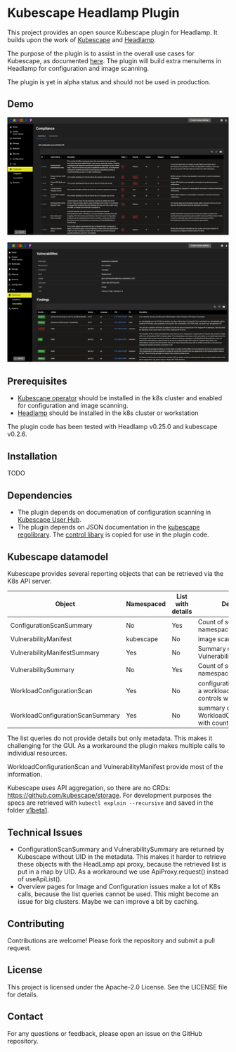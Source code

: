 # Kubescape Headlamp Plugin

This project provides an open source Kubescape plugin for Headlamp. It builds upon the work of [Kubescape](https://kubescape.io/) and [Headlamp](https://github.com/headlamp-k8s/headlamp).

The purpose of the plugin is to assist in the overall use cases for Kubescape, as documented [here](https://kubescape.io/).
The plugin will build extra menuitems in Headlamp for configuration and image scanning.

The plugin is yet in alpha status and should not be used in production.

## Demo

![compliance](./demo/compliance.png)

![vulnerabilities](./demo/vulnerabilities.png)

## Prerequisites

- [Kubescape operator](https://kubescape.io/docs/operator/) should be installed in the k8s cluster and enabled for configuration and image scanning.
- [Headlamp](https://github.com/headlamp-k8s/headlamp) should be installed in the k8s cluster or workstation

The plugin code has been tested with Headlamp v0.25.0 and kubescape v0.2.6.

## Installation

TODO

## Dependencies

- The plugin depends on documenation of configuration scanning in [Kubescape User Hub](https://hub.armosec.io/docs/controls).
- The plugin depends on JSON documentation in the [kubescape regolibrary](https://github.com/kubescape/regolibrary/releases/download/v2/controls/). The [control libary](./src/ConfigurationScanning/controlLibrary.js) is copied for use in the plugin code.

## Kubescape datamodel

Kubescape provides several reporting objects that can be retrieved via the K8s API server.

| Object                           | Namespaced | List with details | Description                                                          | References                                          |
| -------------------------------- | ---------- | ----------------- | -------------------------------------------------------------------- | --------------------------------------------------- |
| ConfigurationScanSummary         | No         | Yes               | Count of severities per namespace                                    | refers to multiple WorkloadConfigurationScanSummary |
| VulnerabilityManifest            | kubescape  | No                | image scan result                                                    |
| VulnerabilityManifestSummary     | Yes        | No                | Summary of VulnerabilityManifest                                     | Refers to vulnerabilitymanifests                    |
| VulnerabilitySummary             | No         | Yes               | Count of severities per namespace                                    | refers to multiple VulnerabilityManifestSummary     |
| WorkloadConfigurationScan        | Yes        | No                | configuration scan result of a workload showing controls with status | refers to single WorkloadConfigurationScanSummary   |
| WorkloadConfigurationScanSummary | Yes        | No                | summary of WorkloadConfigurationScan with count of severities        | refers to single WorkloadConfigurationScan          |

The list queries do not provide details but only metadata. This makes it challenging for the GUI. As a workaround the plugin makes multiple calls to individual resources.

WorkloadConfigurationScan and VulnerabilityManifest provide most of the information.

Kubescape uses API aggregation, so there are no CRDs: https://github.com/kubescape/storage. For development purposes the specs are retrieved with `kubectl explain --recursive` and saved in the folder [v1beta1](v1beta1).

## Technical Issues

- ConfigurationScanSummary and VulnerabilitySummary are returned by Kubescape without UID in the metadata. This makes it harder to retrieve these objects with the HeadLamp api proxy, because the retrieved list is put in a map by UID. As a workaround we use ApiProxy.request() instead of useApiList().
- Overview pages for Image and Configuration issues make a lot of K8s calls, because the list queries cannot be used. This might become an issue for big clusters. Maybe we can improve a bit by caching.

## Contributing

Contributions are welcome! Please fork the repository and submit a pull request.

## License

This project is licensed under the Apache-2.0 License. See the LICENSE file for details.

## Contact

For any questions or feedback, please open an issue on the GitHub repository.
